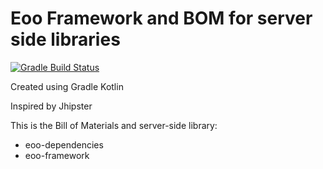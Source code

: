 # Eoo Framework and BOM for server side libraries

[![Gradle Build Status](https://github.com/elieof/eoo/workflows/.github/workflows/gradle.yml/badge.svg)](https://github.com/eliof/eoo/actions)

Created using Gradle Kotlin 

Inspired by Jhipster

This is the Bill of Materials and server-side library:
- eoo-dependencies
- eoo-framework

